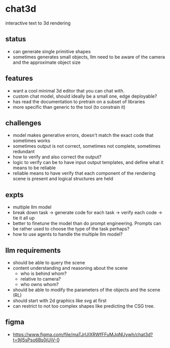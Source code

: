 # chat3d
interactive text to 3d rendering

## status
- can generate single primitive shapes
- sometimes generates small objects, llm need to be aware of the camera and the approximate object size

## features
- want a cool minimal 3d editor that you can chat with. 
- custom chat model, should ideally be a small one, edge deployable?
- has read the documentation to pretrain on a subset of libraries
- more specific than generic to the tool (to constrain it)

## challenges
- model makes generative errors, doesn't match the exact code that sometimes works
- sometimes output is not correct, sometimes not complete, sometimes redundant
- how to verify and also correct the output? 
- logic to verify can be to have input output templates, and define what it means to be reliable
- reliable means to have verify that each component of the rendering scene is present and logical structures are held

## expts
- multiple llm model
- break down task -> generate code for each task -> verify each code -> tie it all up
- better to finetune the model than do prompt engineering. Prompts can be rather used to choose the type of the task perhaps? 
- how to use agents to handle the multiple llm model? 

## llm requirements
- should be able to query the scene
- content understanding and reasoning about the scene
  - who is behind whom? 
  - relative to camera? 
  - who owns whom? 
- should be able to modify the parameters of the objects and the scene (RL)
- should start with 2d graphics like svg at first
- can restrict to not too complex shapes like predicting the CSG tree. 

## figma 
- https://www.figma.com/file/maTJrUlXRWfFFuMJqNUywh/chat3d?t=9jl5sPso6Bs0jUjV-0
